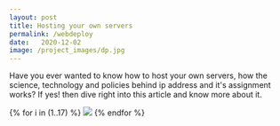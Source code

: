 ```yaml
---
layout: post
title: Hosting your own servers
permalink: /webdeploy
date:   2020-12-02
image: /project_images/dp.jpg
---
```


Have you ever wanted to know how to host your own servers, how the science, technology
and policies behind ip address and it's assignment works? If yes! then dive right into this article and know more about it.

{% for i in (1..17) %}
  <img src="https://aashutoshtrivedi.github.io/Presentations/assets/ppt-img/w/Slide{{i}}.jpg"/>
{% endfor %}
